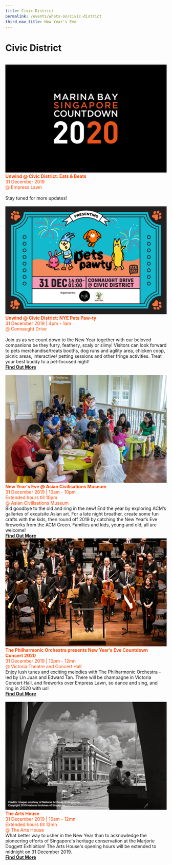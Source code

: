 ```yaml
---
title: Civic District
permalink: /events/whats-on/civic-district
third_nav_title: New Year's Eve
---
```


# Civic District

<br>
     <a href="-"> <img src="/images/MBSC_Placeholder.jpg" /></a>
      <font color="orangered"><b>Unwind @ Civic District: Eats & Beats</b></font>
      <font color="orangered"><br>31 December 2019</font>
      <font color="orangered"><br> @ Empress Lawn</font>
      <br>
      <br>Stay tuned for more updates!
      <br>
      <br>
     <a href="https://instagram.com/petspawty?igshid=ldd4qvpivf4p"> <img src="/images/pets-pawty-kv.jpg" /></a>
      <font color="orangered"><b>Unwind @ Civic District: NYE Pets Paw-ty</b></font>
      <font color="orangered"><br>31 December 2019 | 4pm - 1am</font>
      <font color="orangered"><br> @ Connaught Drive</font>
      <br>
      <br>Join us as we count down to the New Year together with our beloved companions be they furry, feathery, scaly or slimy! Visitors can look forward to pets merchandise/treats booths, dog runs and agility area, chicken coop, picnic areas, interactive/ petting sessions and other fringe activities. Treat your best buddy to a pet-focused night!
      <font color="orangered"><b><br><a href="https://instagram.com/petspawty?igshid=ldd4qvpivf4p">Find Out More</a></b></font>
      <br>
      <br>
     <a href="https://www.acm.org.sg/"> <img src="/images/CDAsianCivilisationsMuseum.jpg" /></a>
      <font color="orangered"><b>New Year's Eve @ Asian Civilisations Museum</b></font>
      <font color="orangered"><br>31 December 2019 | 10am - 10pm</font>
      <font color="orangered"><br> Extended hours till 10pm </font>
      <font color="orangered"><br> @ Asian Civilisations Museum </font>  
      <br>Bid goodbye to the old and ring in the new! End the year by exploring ACM’s galleries of exquisite Asian art. For a late night breather, create some fun crafts with the kids, then round off 2019 by catching the New Year’s Eve fireworks from the ACM Green. Families and kids, young and old, all are welcome!
      <font color="orangered"><b><br><a href="https://www.acm.org.sg/">Find Out More</a></b></font>
      <br>      
     <a href="https://www.sistic.com.sg/events/nye1219"> <img src="/images/CDVictoriaTheaterandConcert.jpg" /></a>
      <font color="orangered"><b>The Philharmonic Orchestra presents New Year’s Eve Countdown Concert 2020</b></font>
      <font color="orangered"><br>31 December 2019 | 10pm - 12mn</font>
      <font color="orangered"><br> @ Victoria Theatre and Concert Hall </font>  
      <br>Enjoy lush tunes and exciting melodies with The Philharmonic Orchestra - led by Lin Juan and Edward Tan. There will be champagne in Victoria Concert Hall, and fireworks over Empress Lawn, so dance and sing, and ring in 2020 with us!
      <font color="orangered"><b><br><a href="https://www.sistic.com.sg/events/nye1219">Find Out More</a></b></font>
      <br>
      <br>
     <a href="https://www.theartshouse.sg/whats-on/marjorie-doggett-exhibition"> <img src="/images/CDTheArtHouse.jpg" /></a>
      <font color="orangered"><b>The Arts House</b></font>
      <font color="orangered"><br>31 December 2019 | 10am - 12mn</font>
      <font color="orangered"><br> Extended hours till 12mn </font>
      <font color="orangered"><br> @ The Arts House </font>  
      <br>What better way to usher in the New Year than to acknowledge the pioneering efforts of Singapore's heritage conservation at the Marjorie Doggett Exhibition! The Arts House's opening hours will be extended to midnight on 31 December 2019.
      <font color="orangered"><b><br><a href="https://www.theartshouse.sg/whats-on/marjorie-doggett-exhibition">Find Out More</a></b></font>
      <br>
